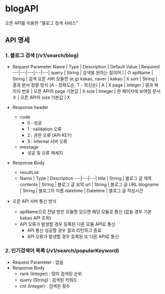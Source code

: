 # blogAPI
오픈 API를 이용한 "블로그 검색 서비스"

## API 명세

### 1. 블로그 검색 (/v1/search/blog)
  - Request Parameter
    Name | Type | Description | Default Value | Required
    ---|---|---|---|---|
    query | String | 검색을 원하는 질의어 | | O
    apiName | String | 검색 오픈 서버 모듈명 (e.g) kakao, naver | kakao | X
    sort | String | 결과 문서 정렬 방식 (A - 정확도순, T - 최신순) | A | X
    page | Integer | 결과 페이지 번호 | 오픈 API의 page 기본값 | X
    size | Integer | 한 페이지에 보여질 문서 수 | 오픈 API의 size 기본값 | X    

  - Response header
    - code 
      - 0 : 성공
      - 1 : validation 오류
      - 2 : 권한 오류 (API KEY)
      - 3 : Internal 서버 오류
    - message
      - 성공 및 오류 메세지
  
  - Response Body
    - resultList
    - Name | Type | Description
    ---|---|---|
    title | String | 블로그 글 제목
    contents | String | 블로그 글 요약
    url | String | 블로그 글 URL
    blogname | String | 블로그의 이름
    datetime | Datetime | 블로그 글 작성시간    
    
  - 오픈 API 서버 통신 방식
    - apiName으로 전달 받은 모듈명 있으면 해당 모듈로 통신 (없을 경우 기본 kakao API 조회)
    - API 오류가 발생할 경우 등록된 다른 모듈 API로 통신
      - API 통신 성공할 경우 결과 리턴하고 종료
      - API 오류가 발생할 경우 등록된 또 다른 API로 통신   


### 2. 인기검색어 목록 (/v1/search/popularKeyword)
  - Request Parameter : 없음
  - Response Body
    - rank (Integer) : 많이 검색된 순위
    - query (String) : 검색된 키워드
    - cnt (Integer) : 검색된 횟수
